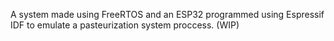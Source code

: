 A system made using FreeRTOS and an ESP32 programmed using Espressif IDF to emulate a pasteurization system proccess.
(WIP)